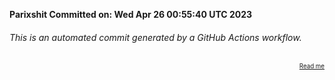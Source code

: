 **Parixshit Committed on: Wed Apr 26 00:55:40 UTC 2023** <!-- d93d9f52-5d73-4a3a-ac5f-77c80272fc83 -->

###### This is an automated commit generated by a GitHub Actions workflow.

<div align="right"><sub><sup><a href="https://github.com/Parixshit/AutoCommit.git">Read me</a></sup></sub></div>
